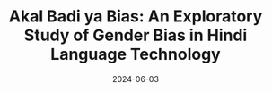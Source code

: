 ---
title: "Akal Badi ya Bias: An Exploratory Study of Gender Bias in Hindi Language Technology"
collection: publications
# permalink: /publication/2015-10-01-paper-title-number-3
#excerpt: '[Video] (https://www.youtube.com/watch?v=vhDKBMltaoI)'
#excerpt: '[Slides](/files/EMNLP_2023.pdf)'
date: 2024-06-03
venue: 'FAccT24: Proceedings of the 2024 ACM Conference on Fairness, Accountability, and Transparency'
paperurl: 'https://dl.acm.org/doi/abs/10.1145/3630106.3659017'
citation: 'Hada, Rishav, Safiya Husain, Varun Gumma, Harshita Diddee, Aditya Yadavalli, Agrima Seth, Nidhi Kulkarni et al. "Akal Badi ya Bias: An Exploratory Study of Gender Bias in Hindi Language Technology." In The 2024 ACM Conference on Fairness, Accountability, and Transparency, pp. 1926-1939. 2024.'
---